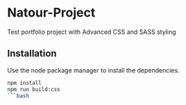 # Natour-Project
Test portfolio project with Advanced CSS and SASS styling

## Installation
Use the node package manager to install the dependencies.

```bash
npm install
npm run build:css
```bash


